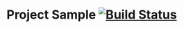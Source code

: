 # Project Sample [![Build Status](https://travis-ci.org/andruhanishe/DZ_Liker.svg?branch=master)](https://travis-ci.org/andruhanishe/DZ_Liker)